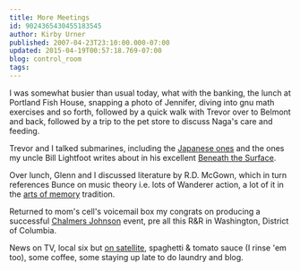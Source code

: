 ```yaml
---
title: More Meetings
id: 9024365430455183545
author: Kirby Urner
published: 2007-04-23T23:10:00.000-07:00
updated: 2015-04-19T00:57:18.769-07:00
blog: control_room
tags: 
---
```


I was somewhat busier than usual today, what with the banking, the lunch at Portland Fish House, snapping a photo of Jennifer, diving into gnu math exercises and so forth, followed by a quick walk with Trevor over to Belmont and back, followed by a trip to the pet store to discuss Naga's care and feeding.

Trevor and I talked submarines, including the [Japanese ones](http://www.damninteresting.com/?p=767) and the ones my uncle Bill Lightfoot writes about in his excellent [Beneath the Surface](http://www.amazon.com/Beneath-Surface-Submarines-Seattle-Vancouver/dp/1895590310/).

Over lunch, Glenn and I discussed literature by R.D. McGown, which in turn references Bunce on music theory i.e. lots of Wanderer action, a lot of it in the [arts of memory](http://www.amazon.com/Art-Memory-Frances-Yates/dp/0226950018/) tradition.

Returned to mom's cell's voicemail box my congrats on producing a successful [Chalmers Johnson](http://www.amazon.com/Sorrows-Empire-Militarism-Republic-American/dp/0805077979/) event, pre all this R&R in Washington, District of Columbia.

News on TV, local six but [on satellite](http://worldgame.blogspot.com/2007/04/upgrades.html), spaghetti & tomato sauce (I rinse 'em too), some coffee, some staying up late to do laundry and blog.
